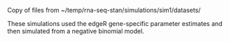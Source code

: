 Copy of files from ~/temp/rna-seq-stan/simulations/sim1/datasets/

These simulations used the edgeR gene-specific parameter estimates and then simulated from a negative binomial model. 
